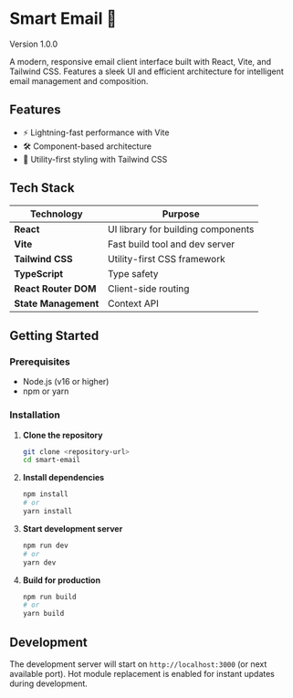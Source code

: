 # Smart Email 📧

Version 1.0.0

A modern, responsive email client interface built with React, Vite, and Tailwind CSS. Features a sleek UI and efficient architecture for intelligent email management and composition.

## Features

- ⚡ Lightning-fast performance with Vite
- 🛠️ Component-based architecture
- 💅 Utility-first styling with Tailwind CSS

## Tech Stack

| Technology           | Purpose                                       |
| -------------------- | --------------------------------------------- |
| **React**            | UI library for building components            |
| **Vite**             | Fast build tool and dev server                |
| **Tailwind CSS**     | Utility-first CSS framework                   |
| **TypeScript**       | Type safety                        
| **React Router DOM** | Client-side routing           
| **State Management** | Context API 

## Getting Started

### Prerequisites

- Node.js (v16 or higher)
- npm or yarn

### Installation

1. **Clone the repository**

   ```bash
   git clone <repository-url>
   cd smart-email
   ```

2. **Install dependencies**

   ```bash
   npm install
   # or
   yarn install
   ```

3. **Start development server**

   ```bash
   npm run dev
   # or
   yarn dev
   ```

4. **Build for production**
   ```bash
   npm run build
   # or
   yarn build
   ```

## Development

The development server will start on `http://localhost:3000` (or next available port). Hot module replacement is enabled for instant updates during development.
